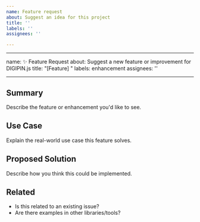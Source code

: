 ```yaml
---
name: Feature request
about: Suggest an idea for this project
title: ''
labels: ''
assignees: ''

---
```


---
name: ✨ Feature Request
about: Suggest a new feature or improvement for DIGIPIN.js
title: "[Feature] "
labels: enhancement
assignees: ''

---

## Summary

Describe the feature or enhancement you'd like to see.

## Use Case

Explain the real-world use case this feature solves.

## Proposed Solution

Describe how you think this could be implemented.

## Related

- Is this related to an existing issue?
- Are there examples in other libraries/tools?
